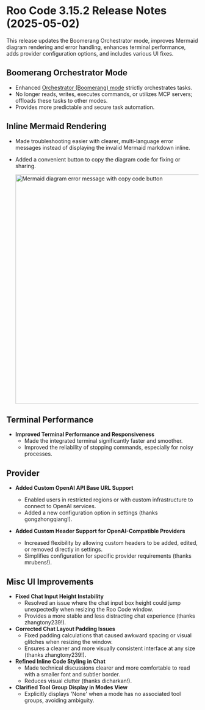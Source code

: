 # Roo Code 3.15.2 Release Notes (2025-05-02)

This release updates the Boomerang Orchestrator mode, improves Mermaid diagram rendering and error handling, enhances terminal performance, adds provider configuration options, and includes various UI fixes.

## Boomerang Orchestrator Mode

*   Enhanced [Orchestrator (Boomerang) mode](/features/boomerang-tasks) strictly orchestrates tasks.
*   No longer reads, writes, executes commands, or utilizes MCP servers; offloads these tasks to other modes.
*   Provides more predictable and secure task automation.

## Inline Mermaid Rendering

*   Made troubleshooting easier with clearer, multi-language error messages instead of displaying the invalid Mermaid markdown inline.
*   Added a convenient button to copy the diagram code for fixing or sharing.

    <img src="/img/v3.15.2/v3.15.2.png" alt="Mermaid diagram error message with copy code button" width="600" />

## Terminal Performance

*   **Improved Terminal Performance and Responsiveness**
    *   Made the integrated terminal significantly faster and smoother.
    *   Improved the reliability of stopping commands, especially for noisy processes.   

## Provider

*   **Added Custom OpenAI API Base URL Support**
    *   Enabled users in restricted regions or with custom infrastructure to connect to OpenAI services.
    *   Added a new configuration option in settings (thanks gongzhongqiang!).

*   **Added Custom Header Support for OpenAI-Compatible Providers**
    *   Increased flexibility by allowing custom headers to be added, edited, or removed directly in settings.
    *   Simplifies configuration for specific provider requirements (thanks mrubens!).

## Misc UI Improvements

*   **Fixed Chat Input Height Instability**
    *   Resolved an issue where the chat input box height could jump unexpectedly when resizing the Roo Code window.
    *   Provides a more stable and less distracting chat experience (thanks zhangtony239!).
*   **Corrected Chat Layout Padding Issues**
    *   Fixed padding calculations that caused awkward spacing or visual glitches when resizing the window.
    *   Ensures a cleaner and more visually consistent interface at any size (thanks zhangtony239!).
*   **Refined Inline Code Styling in Chat**
    *   Made technical discussions clearer and more comfortable to read with a smaller font and subtler border.
    *   Reduces visual clutter (thanks dicharkan!).
*   **Clarified Tool Group Display in Modes View**
    *   Explicitly displays 'None' when a mode has no associated tool groups, avoiding ambiguity.